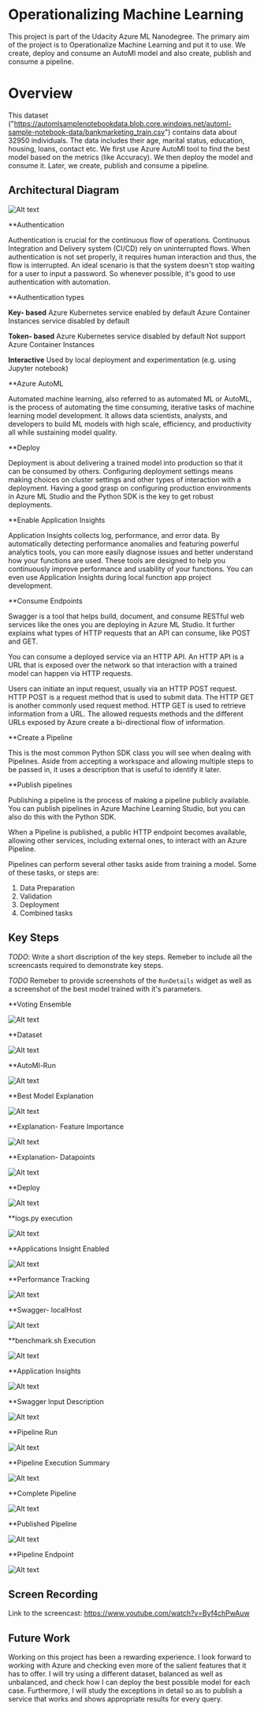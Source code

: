 
# Operationalizing Machine Learning

This project is part of the Udacity Azure ML Nanodegree. The primary aim of the project is to Operationalize Machine Learning and put it to use. We create, deploy and consume an AutoMl model and also create, publish and consume a pipeline.

# Overview
This dataset ("https://automlsamplenotebookdata.blob.core.windows.net/automl-sample-notebook-data/bankmarketing_train.csv") contains data about 32950 individuals. The data includes their age, marital status, education, housing, loans, contact etc. We first use Azure AutoMl tool to find the best model based on the metrics (like Accuracy). We then deploy the model and consume it. Later, we create, publish and consume a pipeline.

## Architectural Diagram

![Alt text](https://github.com/MonishkaDas/nd00333_AZMLND_C2/blob/master/starterfile1/Screenshots/architechture.png?raw=true "Architechture Diagram")

**Authentication

Authentication is crucial for the continuous flow of operations. Continuous Integration and Delivery system (CI/CD) rely on uninterrupted flows. When authentication is not set properly, it requires human interaction and thus, the flow is interrupted. An ideal scenario is that the system doesn't stop waiting for a user to input a password. So whenever possible, it's good to use authentication with automation.

**Authentication types

**Key- based**
Azure Kubernetes service enabled by default
Azure Container Instances service disabled by default

**Token- based**
Azure Kubernetes service disabled by default
Not support Azure Container Instances

**Interactive**
Used by local deployment and experimentation (e.g. using Jupyter notebook)

**Azure AutoML

Automated machine learning, also referred to as automated ML or AutoML, is the process of automating the time consuming, iterative tasks of machine learning model development. It allows data scientists, analysts, and developers to build ML models with high scale, efficiency, and productivity all while sustaining model quality.

**Deploy

Deployment is about delivering a trained model into production so that it can be consumed by others. Configuring deployment settings means making choices on cluster settings and other types of interaction with a deployment. Having a good grasp on configuring production environments in Azure ML Studio and the Python SDK is the key to get robust deployments.

**Enable Application Insights

Application Insights collects log, performance, and error data. By automatically detecting performance anomalies and featuring powerful analytics tools, you can more easily diagnose issues and better understand how your functions are used. These tools are designed to help you continuously improve performance and usability of your functions. You can even use Application Insights during local function app project development. 

**Consume Endpoints

Swagger is a tool that helps build, document, and consume RESTful web services like the ones you are deploying in Azure ML Studio. It further explains what types of HTTP requests that an API can consume, like POST and GET.

You can consume a deployed service via an HTTP API. An HTTP API is a URL that is exposed over the network so that interaction with a trained model can happen via HTTP requests.

Users can initiate an input request, usually via an HTTP POST request. HTTP POST is a request method that is used to submit data. The HTTP GET is another commonly used request method. HTTP GET is used to retrieve information from a URL. The allowed requests methods and the different URLs exposed by Azure create a bi-directional flow of information.

**Create a Pipeline

This is the most common Python SDK class you will see when dealing with Pipelines. Aside from accepting a workspace and allowing multiple steps to be passed in, it uses a description that is useful to identify it later.

**Publish pipelines

Publishing a pipeline is the process of making a pipeline publicly available. You can publish pipelines in Azure Machine Learning Studio, but you can also do this with the Python SDK.

When a Pipeline is published, a public HTTP endpoint becomes available, allowing other services, including external ones, to interact with an Azure Pipeline.

Pipelines can perform several other tasks aside from training a model. Some of these tasks, or steps are:

1.  Data Preparation
2.  Validation
3.  Deployment
4.  Combined tasks


## Key Steps
*TODO*: Write a short discription of the key steps. Remeber to include all the screencasts required to demonstrate key steps. 

*TODO* Remeber to provide screenshots of the `RunDetails` widget as well as a screenshot of the best model trained with it's parameters.

**Voting Ensemble

![Alt text](https://github.com/MonishkaDas/nd00333_AZMLND_C2/blob/master/starterfile1/Screenshots/Screenshot%20(13).png?raw=true "VotingEnsemble")

**Dataset

![Alt text]( https://github.com/MonishkaDas/nd00333_AZMLND_C2/blob/master/starterfile1/Screenshots/Datasets.png?raw=true "")


**AutoMl-Run

![Alt text]( https://github.com/MonishkaDas/nd00333_AZMLND_C2/blob/master/starterfile1/Screenshots/AutoML-Run.png?raw=true "")


**Best Model Explanation

![Alt text]( https://github.com/MonishkaDas/nd00333_AZMLND_C2/blob/master/starterfile1/Screenshots/BestModelExpalnation.png?raw=true "")


**Explanation- Feature Importance

![Alt text]( https://github.com/MonishkaDas/nd00333_AZMLND_C2/blob/master/starterfile1/Screenshots/Explanation-FeatureImportance.png?raw=true "")


**Explanation- Datapoints

![Alt text]( https://github.com/MonishkaDas/nd00333_AZMLND_C2/blob/master/starterfile1/Screenshots/Explanation-DataPoints.png?raw=true "")


**Deploy

![Alt text]( https://github.com/MonishkaDas/nd00333_AZMLND_C2/blob/master/starterfile1/Screenshots/Successful-Deployment.png?raw=true "")


**logs.py execution

![Alt text]( https://github.com/MonishkaDas/nd00333_AZMLND_C2/blob/master/starterfile1/Screenshots/logsFile.png?raw=true "")


**Applications Insight Enabled

![Alt text]( https://github.com/MonishkaDas/nd00333_AZMLND_C2/blob/master/starterfile1/Screenshots/ApplicationInsightsEnables.png?raw=true "")


**Performance Tracking

![Alt text]( https://github.com/MonishkaDas/nd00333_AZMLND_C2/blob/master/starterfile1/Screenshots/Performance.png?raw=true "")


**Swagger- localHost

![Alt text]( https://github.com/MonishkaDas/nd00333_AZMLND_C2/blob/master/starterfile1/Screenshots/Swagger-Deploy.png?raw=true "")


**benchmark.sh Execution

![Alt text]( https://github.com/MonishkaDas/nd00333_AZMLND_C2/blob/master/starterfile1/Screenshots/BenchmarkFile.png?raw=true "")


**Application Insights

![Alt text]( https://github.com/MonishkaDas/nd00333_AZMLND_C2/blob/master/starterfile1/Screenshots/AppInsights.png?raw=true "")


**Swagger Input Description

![Alt text](https://github.com/MonishkaDas/nd00333_AZMLND_C2/blob/master/starterfile1/Screenshots/LocalHost.png?raw=true "")


**Pipeline Run

![Alt text](https://github.com/MonishkaDas/nd00333_AZMLND_C2/blob/master/starterfile1/Screenshots/waitforcompletion.png?raw=true "")


**Pipeline Execution Summary

![Alt text](https://github.com/MonishkaDas/nd00333_AZMLND_C2/blob/master/starterfile1/Screenshots/pipelineExecutionSummary.png?raw=true "")


**Complete Pipeline

![Alt text](https://github.com/MonishkaDas/nd00333_AZMLND_C2/blob/master/starterfile1/Screenshots/CompletePipeline.png?raw=true "")


**Published Pipeline

![Alt text](https://github.com/MonishkaDas/nd00333_AZMLND_C2/blob/master/starterfile1/Screenshots/PublishedPipeline.png?raw=true "")


**Pipeline Endpoint

![Alt text](https://github.com/MonishkaDas/nd00333_AZMLND_C2/blob/master/starterfile1/Screenshots/PipelineEndpoint.png?raw=true "")




## Screen Recording

Link to the screencast: https://www.youtube.com/watch?v=Byf4chPwAuw

## Future Work

Working on this project has been a rewarding experience. I look forward to working with Azure and checking even more of the salient features that it has to offer. I will try using a different dataset, balanced as well as unbalanced, and check how I can deploy the best possible model for each case. Furthermore, I will study the exceptions in detail so as to publish a service that works and shows appropriate results for every query. 
